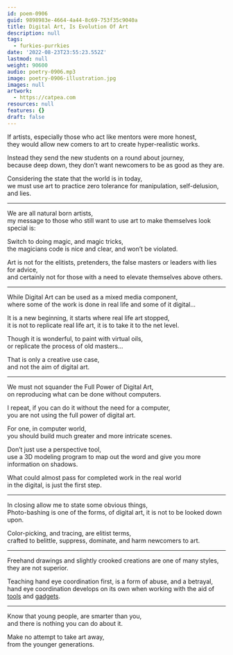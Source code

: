 ```yaml
---
id: poem-0906
guid: 9898983e-4664-4a44-8c69-753f35c9040a
title: Digital Art, Is Evolution Of Art
description: null
tags:
  - furkies-purrkies
date: '2022-08-23T23:55:23.552Z'
lastmod: null
weight: 90600
audio: poetry-0906.mp3
image: poetry-0906-illustration.jpg
images: null
artwork:
  - https://catpea.com
resources: null
features: {}
draft: false
---
```


If artists, especially those who act like mentors were more honest,\
they would allow new comers to art to create hyper-realistic works.

Instead they send the new students on a round about journey,\
because deep down, they don’t want newcomers to be as good as they are.

Considering the state that the world is in today,\
we must use art to practice zero tolerance for manipulation, self-delusion, and lies.

---

We are all natural born artists,\
my message to those who still want to use art to make themselves look special is:

Switch to doing magic, and magic tricks,\
the magicians code is nice and clear, and won’t be violated.

Art is not for the elitists, pretenders, the false masters or leaders with lies for advice,\
and certainly not for those with a need to elevate themselves above others.

---

While Digital Art can be used as a mixed media component,\
where some of the work is done in real life and some of it digital...

It is a new beginning, it starts where real life art stopped,\
it is not to replicate real life art, it is to take it to the net level.

Though it is wonderful, to paint with virtual oils,\
or replicate the process of old masters...

That is only a creative use case,\
and not the aim of digital art.

---

We must not squander the Full Power of Digital Art,\
on reproducing what can be done without computers.

I repeat, if you can do it without the need for a computer,\
you are not using the full power of digital art.

For one, in computer world,\
you should build much greater and more intricate scenes.

Don’t just use a perspective tool,\
use a 3D modeling program to map out the word and give you more information on shadows.

What could almost pass for completed work in the real world\
in the digital, is just the first step.

---

In closing allow me to state some obvious things,\
Photo-bashing is one of the forms, of digital art, it is not to be looked down upon.

Color-picking, and tracing, are elitist terms,\
crafted to belittle, suppress, dominate, and harm newcomers to art.

---

Freehand drawings and slightly crooked creations are one of many styles,\
they are not superior.

Teaching hand eye coordination first, is a form of abuse, and a betrayal,\
hand eye coordination develops on its own when working with the aid of [tools](https://www.youtube.com/watch?v=XCVJyFHcb38) and [gadgets](https://www.youtube.com/watch?v=bKtURFkwX6k).

---

Know that young people, are smarter than you,\
and there is nothing you can do about it.

Make no attempt to take art away,\
from the younger generations.
